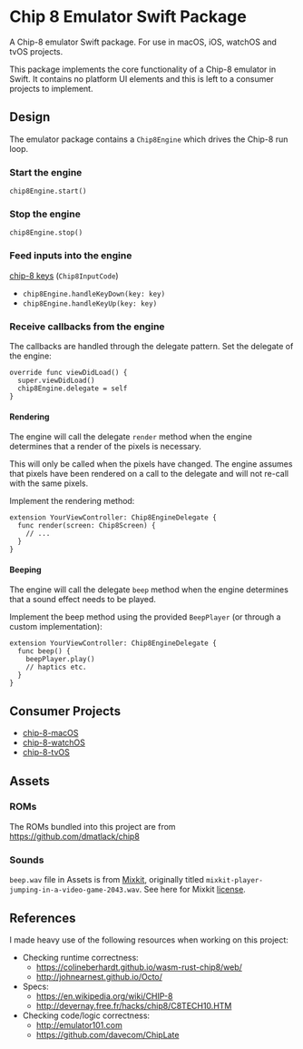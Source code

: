 # Chip 8 Emulator Swift Package

A Chip-8 emulator Swift package. For use in macOS, iOS, watchOS and tvOS projects.

This package implements the core functionality of a Chip-8 emulator in Swift. It contains no platform UI elements and this is left to a consumer projects to implement.

## Design
The emulator package contains a `Chip8Engine` which drives the Chip-8 run loop. 

### Start the engine
`chip8Engine.start()`

### Stop the engine
`chip8Engine.stop()`

### Feed inputs into the engine
[chip-8 keys](https://en.wikipedia.org/wiki/CHIP-8#Input) (`Chip8InputCode`)
- `chip8Engine.handleKeyDown(key: key)`
- `chip8Engine.handleKeyUp(key: key)`

### Receive callbacks from the engine
The callbacks are handled through the delegate pattern. Set the delegate of the engine:

```
override func viewDidLoad() {
  super.viewDidLoad()
  chip8Engine.delegate = self
}
```

#### Rendering
The engine will call the delegate `render` method when the engine determines that a render of the pixels is necessary. 

This will only be called when the pixels have changed. The engine assumes that pixels have been rendered on a call to the delegate and will not re-call with the same pixels.

Implement the rendering method:

```
extension YourViewController: Chip8EngineDelegate {
  func render(screen: Chip8Screen) {
    // ...
  }
}
```

#### Beeping
The engine will call the delegate `beep` method when the engine determines that a sound effect needs to be played.

Implement the beep method using the provided `BeepPlayer` (or through a custom implementation):

```
extension YourViewController: Chip8EngineDelegate {
  func beep() {
    beepPlayer.play()
    // haptics etc.
  }
}
```

## Consumer Projects
- [chip-8-macOS](https://github.com/ryanggrey/chip-8-macos)
- [chip-8-watchOS](https://github.com/ryanggrey/chip-8-watchOS)
- [chip-8-tvOS](https://github.com/ryanggrey/chip-8-tvOS)

## Assets
### ROMs
The ROMs bundled into this project are from https://github.com/dmatlack/chip8

### Sounds
`beep.wav` file in Assets is from [Mixkit](https://mixkit.co), originally titled `mixkit-player-jumping-in-a-video-game-2043.wav`. See here for Mixkit [license](https://mixkit.co/license/#sfxFree).

## References
I made heavy use of the following resources when working on this project:
- Checking runtime correctness:
  - https://colineberhardt.github.io/wasm-rust-chip8/web/
  - http://johnearnest.github.io/Octo/
- Specs:
  - https://en.wikipedia.org/wiki/CHIP-8
  - http://devernay.free.fr/hacks/chip8/C8TECH10.HTM
- Checking code/logic correctness:
  - http://emulator101.com
  - https://github.com/davecom/ChipLate
